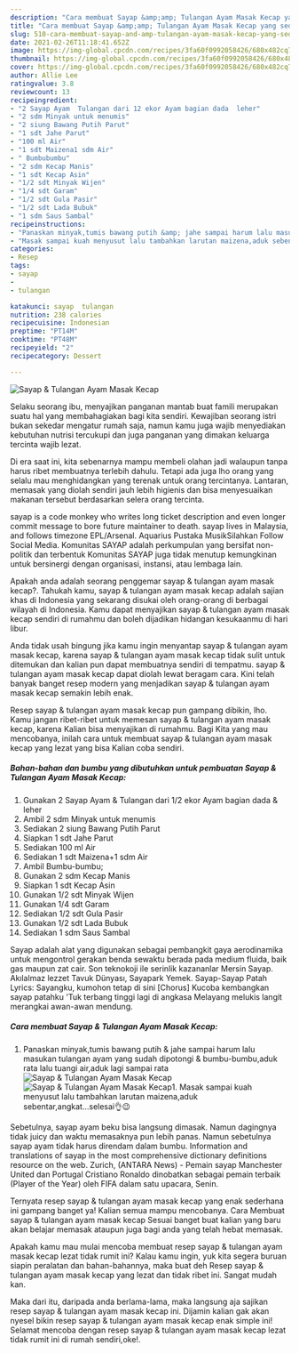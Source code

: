 ```yaml
---
description: "Cara membuat Sayap &amp;amp; Tulangan Ayam Masak Kecap yang sedap dan Mudah Dibuat"
title: "Cara membuat Sayap &amp;amp; Tulangan Ayam Masak Kecap yang sedap dan Mudah Dibuat"
slug: 510-cara-membuat-sayap-and-amp-tulangan-ayam-masak-kecap-yang-sedap-dan-mudah-dibuat
date: 2021-02-26T11:18:41.652Z
image: https://img-global.cpcdn.com/recipes/3fa60f0992058426/680x482cq70/sayap-tulangan-ayam-masak-kecap-foto-resep-utama.jpg
thumbnail: https://img-global.cpcdn.com/recipes/3fa60f0992058426/680x482cq70/sayap-tulangan-ayam-masak-kecap-foto-resep-utama.jpg
cover: https://img-global.cpcdn.com/recipes/3fa60f0992058426/680x482cq70/sayap-tulangan-ayam-masak-kecap-foto-resep-utama.jpg
author: Allie Lee
ratingvalue: 3.8
reviewcount: 13
recipeingredient:
- "2 Sayap Ayam  Tulangan dari 12 ekor Ayam bagian dada  leher"
- "2 sdm Minyak untuk menumis"
- "2 siung Bawang Putih Parut"
- "1 sdt Jahe Parut"
- "100 ml Air"
- "1 sdt Maizena1 sdm Air"
- " Bumbubumbu"
- "2 sdm Kecap Manis"
- "1 sdt Kecap Asin"
- "1/2 sdt Minyak Wijen"
- "1/4 sdt Garam"
- "1/2 sdt Gula Pasir"
- "1/2 sdt Lada Bubuk"
- "1 sdm Saus Sambal"
recipeinstructions:
- "Panaskan minyak,tumis bawang putih &amp; jahe sampai harum lalu masukan tulangan ayam yang sudah dipotongi &amp; bumbu-bumbu,aduk rata lalu tuangi air,aduk lagi sampai rata"
- "Masak sampai kuah menyusut lalu tambahkan larutan maizena,aduk sebentar,angkat...selesai👌😉"
categories:
- Resep
tags:
- sayap
- 
- tulangan

katakunci: sayap  tulangan 
nutrition: 238 calories
recipecuisine: Indonesian
preptime: "PT14M"
cooktime: "PT48M"
recipeyield: "2"
recipecategory: Dessert

---
```



![Sayap &amp; Tulangan Ayam Masak Kecap](https://img-global.cpcdn.com/recipes/3fa60f0992058426/680x482cq70/sayap-tulangan-ayam-masak-kecap-foto-resep-utama.jpg)

Selaku seorang ibu, menyajikan panganan mantab buat famili merupakan suatu hal yang membahagiakan bagi kita sendiri. Kewajiban seorang istri bukan sekedar mengatur rumah saja, namun kamu juga wajib menyediakan kebutuhan nutrisi tercukupi dan juga panganan yang dimakan keluarga tercinta wajib lezat.

Di era  saat ini, kita sebenarnya mampu membeli olahan jadi walaupun tanpa harus ribet membuatnya terlebih dahulu. Tetapi ada juga lho orang yang selalu mau menghidangkan yang terenak untuk orang tercintanya. Lantaran, memasak yang diolah sendiri jauh lebih higienis dan bisa menyesuaikan makanan tersebut berdasarkan selera orang tercinta. 

sayap is a code monkey who writes long ticket description and even longer commit message to bore future maintainer to death. sayap lives in Malaysia, and follows timezone EPL/Arsenal. Aquarius Pustaka MusikSilahkan Follow Social Media. Komunitas SAYAP adalah perkumpulan yang bersifat non-politik dan terbentuk Komunitas SAYAP juga tidak menutup kemungkinan untuk bersinergi dengan organisasi, instansi, atau lembaga lain.

Apakah anda adalah seorang penggemar sayap &amp; tulangan ayam masak kecap?. Tahukah kamu, sayap &amp; tulangan ayam masak kecap adalah sajian khas di Indonesia yang sekarang disukai oleh orang-orang di berbagai wilayah di Indonesia. Kamu dapat menyajikan sayap &amp; tulangan ayam masak kecap sendiri di rumahmu dan boleh dijadikan hidangan kesukaanmu di hari libur.

Anda tidak usah bingung jika kamu ingin menyantap sayap &amp; tulangan ayam masak kecap, karena sayap &amp; tulangan ayam masak kecap tidak sulit untuk ditemukan dan kalian pun dapat membuatnya sendiri di tempatmu. sayap &amp; tulangan ayam masak kecap dapat diolah lewat beragam cara. Kini telah banyak banget resep modern yang menjadikan sayap &amp; tulangan ayam masak kecap semakin lebih enak.

Resep sayap &amp; tulangan ayam masak kecap pun gampang dibikin, lho. Kamu jangan ribet-ribet untuk memesan sayap &amp; tulangan ayam masak kecap, karena Kalian bisa menyajikan di rumahmu. Bagi Kita yang mau mencobanya, inilah cara untuk membuat sayap &amp; tulangan ayam masak kecap yang lezat yang bisa Kalian coba sendiri.

<!--inarticleads1-->

##### Bahan-bahan dan bumbu yang dibutuhkan untuk pembuatan Sayap &amp; Tulangan Ayam Masak Kecap:

1. Gunakan 2 Sayap Ayam &amp; Tulangan dari 1/2 ekor Ayam bagian dada &amp; leher
1. Ambil 2 sdm Minyak untuk menumis
1. Sediakan 2 siung Bawang Putih Parut
1. Siapkan 1 sdt Jahe Parut
1. Sediakan 100 ml Air
1. Sediakan 1 sdt Maizena+1 sdm Air
1. Ambil  Bumbu-bumbu;
1. Gunakan 2 sdm Kecap Manis
1. Siapkan 1 sdt Kecap Asin
1. Gunakan 1/2 sdt Minyak Wijen
1. Gunakan 1/4 sdt Garam
1. Sediakan 1/2 sdt Gula Pasir
1. Gunakan 1/2 sdt Lada Bubuk
1. Sediakan 1 sdm Saus Sambal


Sayap adalah alat yang digunakan sebagai pembangkit gaya aerodinamika untuk mengontrol gerakan benda sewaktu berada pada medium fluida, baik gas maupun zat cair. Son teknokoji ile serinlik kazananlar Mersin Sayap. Akılalmaz lezzet Tavuk Dünyası, Sayapark Yemek. Sayap-Sayap Patah Lyrics: Sayangku, kumohon tetap di sini [Chorus] Kucoba kembangkan sayap patahku &#39;Tuk terbang tinggi lagi di angkasa Melayang melukis langit merangkai awan-awan mendung. 

<!--inarticleads2-->

##### Cara membuat Sayap &amp; Tulangan Ayam Masak Kecap:

1. Panaskan minyak,tumis bawang putih &amp; jahe sampai harum lalu masukan tulangan ayam yang sudah dipotongi &amp; bumbu-bumbu,aduk rata lalu tuangi air,aduk lagi sampai rata
<img src="https://img-global.cpcdn.com/steps/aa687c28b7941eee/160x128cq70/sayap-tulangan-ayam-masak-kecap-langkah-memasak-1-foto.jpg" alt="Sayap &amp; Tulangan Ayam Masak Kecap"><img src="https://img-global.cpcdn.com/steps/26b9b185ef5455cd/160x128cq70/sayap-tulangan-ayam-masak-kecap-langkah-memasak-1-foto.jpg" alt="Sayap &amp; Tulangan Ayam Masak Kecap">1. Masak sampai kuah menyusut lalu tambahkan larutan maizena,aduk sebentar,angkat...selesai👌😉


Sebetulnya, sayap ayam beku bisa langsung dimasak. Namun dagingnya tidak juicy dan waktu memasaknya pun lebih panas. Namun sebetulnya sayap ayam tidak harus direndam dalam bumbu. Information and translations of sayap in the most comprehensive dictionary definitions resource on the web. Zurich, (ANTARA News) - Pemain sayap Manchester United dan Portugal Cristiano Ronaldo dinobatkan sebagai pemain terbaik (Player of the Year) oleh FIFA dalam satu upacara, Senin. 

Ternyata resep sayap &amp; tulangan ayam masak kecap yang enak sederhana ini gampang banget ya! Kalian semua mampu mencobanya. Cara Membuat sayap &amp; tulangan ayam masak kecap Sesuai banget buat kalian yang baru akan belajar memasak ataupun juga bagi anda yang telah hebat memasak.

Apakah kamu mau mulai mencoba membuat resep sayap &amp; tulangan ayam masak kecap lezat tidak rumit ini? Kalau kamu ingin, yuk kita segera buruan siapin peralatan dan bahan-bahannya, maka buat deh Resep sayap &amp; tulangan ayam masak kecap yang lezat dan tidak ribet ini. Sangat mudah kan. 

Maka dari itu, daripada anda berlama-lama, maka langsung aja sajikan resep sayap &amp; tulangan ayam masak kecap ini. Dijamin kalian gak akan nyesel bikin resep sayap &amp; tulangan ayam masak kecap enak simple ini! Selamat mencoba dengan resep sayap &amp; tulangan ayam masak kecap lezat tidak rumit ini di rumah sendiri,oke!.

